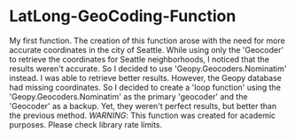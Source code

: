 # LatLong-GeoCoding-Function
My first function. The creation of this function arose with the need for more accurate coordinates in the city of Seattle. While using only the 'Geocoder' to retrieve the coordinates for Seattle neighborhoods, I noticed that the results weren't accurate. So I decided to use 'Geopy.Geocoders.Nominatim' instead. I was able to retrieve better results. However, the Geopy database had missing coordinates. So I decided to create a 'loop function' using the 'Geopy.Geocoders.Nominatim' as the primary 'geocoder' and the 'Geocoder' as a backup. Yet, they weren't perfect results, but better than the previous method.  *WARNING*: This function was created for academic purposes. Please check library rate limits.
